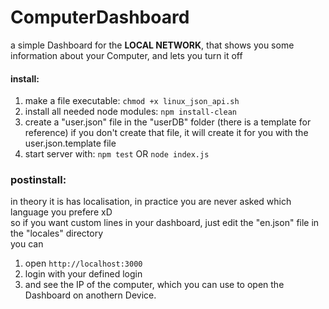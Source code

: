 # ComputerDashboard
a simple Dashboard for the **LOCAL NETWORK**, that shows you some information about your Computer, and lets you turn it off

#### install:  
  1. make a file executable: ```chmod +x linux_json_api.sh```  
  2. install all needed node modules: ```npm install-clean```  
  3. create a "user.json" file in the "userDB" folder (there is a template for reference)
       if you don't create that file, it will create it for you with the user.json.template file
  4. start server with: ```npm test``` OR ```node index.js```

### postinstall:  
in theory it is has localisation, in practice you are never asked which language you prefere xD  
so if you want custom lines in your dashboard, just edit the "en.json" file in the "locales" directory  
you can 
  1. open ```http://localhost:3000```  
  2. login with your defined login
  3. and see the IP of the computer, which you can use to open the Dashboard on anothern Device.
